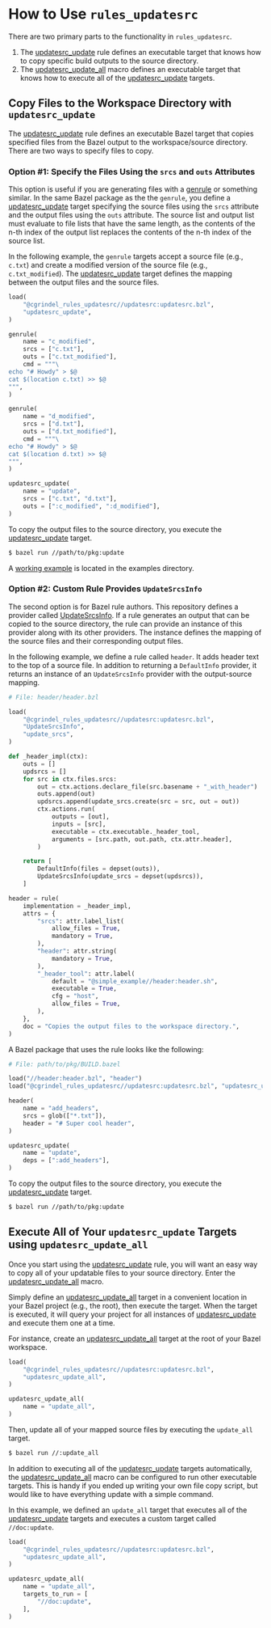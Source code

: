 # How to Use `rules_updatesrc`

There are two primary parts to the functionality in `rules_updatesrc`.
1. The [updatesrc_update](/doc/rules_and_macros_overview.md#updatesrc_update) rule defines an
   executable target that knows how to copy specific build outputs to the source directory. 
2. The [updatesrc_update_all](/doc/rules_and_macros_overview.md#updatesrc_update_all) macro defines
   an executable target that knows how to execute all of the
   [updatesrc_update](/doc/rules_and_macros_overview.md#updatesrc_update) targets.

## Copy Files to the Workspace Directory with `updatesrc_update`

The [updatesrc_update](/doc/rules_and_macros_overview.md#updatesrc_update) rule defines an
executable Bazel target that copies specified files from the Bazel output to the workspace/source
directory. There are two ways to specify files to copy. 

### Option #1: Specify the Files Using the `srcs` and `outs` Attributes

This option is useful if you are generating files with a
[genrule](https://docs.bazel.build/versions/main/be/general.html#genrule) or something similar. In
the same Bazel package as the the `genrule`, you define a
[updatesrc_update](/doc/rules_and_macros_overview.md#updatesrc_update) target specifying the source
files using the `srcs` attribute and the output files using the `outs` attribute.  The source list
and output list must evaluate to file lists that have the same length, as the contents of the n-th
index of the output list replaces the contents of the n-th index of the source list.

In the following example, the `genrule` targets accept a source file (e.g., `c.txt`) and create a
modified version of the source file (e.g., `c.txt_modified`). The
[updatesrc_update](/doc/rules_and_macros_overview.md#updatesrc_update) target defines the mapping
between the output files and the source files.

```python
load(
    "@cgrindel_rules_updatesrc//updatesrc:updatesrc.bzl",
    "updatesrc_update",
)

genrule(
    name = "c_modified",
    srcs = ["c.txt"],
    outs = ["c.txt_modified"],
    cmd = """\
echo "# Howdy" > $@
cat $(location c.txt) >> $@
""",
)

genrule(
    name = "d_modified",
    srcs = ["d.txt"],
    outs = ["d.txt_modified"],
    cmd = """\
echo "# Howdy" > $@
cat $(location d.txt) >> $@
""",
)

updatesrc_update(
    name = "update",
    srcs = ["c.txt", "d.txt"],
    outs = [":c_modified", ":d_modified"],
)
```

To copy the output files to the source directory, you execute the
[updatesrc_update](/doc/rules_and_macros_overview.md#updatesrc_update) target.

```sh
$ bazel run //path/to/pkg:update
```

A [working example](/examples/simple/srcs/Bar/BUILD.bazel) is located in the examples directory.

### Option #2: Custom Rule Provides `UpdateSrcsInfo`

The second option is for Bazel rule authors. This repository defines a provider called
[UpdateSrcsInfo](/doc/providers_overview.md#UpdateSrcsInfo). If a rule generates an output that can
be copied to the source directory, the rule can provide an instance of this provider along with its
other providers. The instance defines the mapping of the source files and their corresponding output
files.

In the following example, we define a rule called `header`. It adds header text to the top of a
source file. In addition to returning a `DefaultInfo` provider, it returns an instance of an
`UpdateSrcsInfo` provider with the output-source mapping.

```python
# File: header/header.bzl

load(
    "@cgrindel_rules_updatesrc//updatesrc:updatesrc.bzl",
    "UpdateSrcsInfo",
    "update_srcs",
)

def _header_impl(ctx):
    outs = []
    updsrcs = []
    for src in ctx.files.srcs:
        out = ctx.actions.declare_file(src.basename + "_with_header")
        outs.append(out)
        updsrcs.append(update_srcs.create(src = src, out = out))
        ctx.actions.run(
            outputs = [out],
            inputs = [src],
            executable = ctx.executable._header_tool,
            arguments = [src.path, out.path, ctx.attr.header],
        )

    return [
        DefaultInfo(files = depset(outs)),
        UpdateSrcsInfo(update_srcs = depset(updsrcs)),
    ]

header = rule(
    implementation = _header_impl,
    attrs = {
        "srcs": attr.label_list(
            allow_files = True,
            mandatory = True,
        ),
        "header": attr.string(
            mandatory = True,
        ),
        "_header_tool": attr.label(
            default = "@simple_example//header:header.sh",
            executable = True,
            cfg = "host",
            allow_files = True,
        ),
    },
    doc = "Copies the output files to the workspace directory.",
)
```

A Bazel package that uses the rule looks like the following:

```python
# File: path/to/pkg/BUILD.bazel

load("//header:header.bzl", "header")
load("@cgrindel_rules_updatesrc//updatesrc:updatesrc.bzl", "updatesrc_update")

header(
    name = "add_headers",
    srcs = glob(["*.txt"]),
    header = "# Super cool header",
)

updatesrc_update(
    name = "update",
    deps = [":add_headers"],
)
```

To copy the output files to the source directory, you execute the
[updatesrc_update](/doc/rules_and_macros_overview.md#updatesrc_update) target.

```sh
$ bazel run //path/to/pkg:update
```

## Execute All of Your `updatesrc_update` Targets using `updatesrc_update_all`

Once you start using the [updatesrc_update](/doc/rules_and_macros_overview.md#updatesrc_update) rule,
you will want an easy way to copy all of your updatable files to your source directory. Enter the
[updatesrc_update_all](/doc/rules_and_macros_overview.md#updatesrc_update_all) macro.

Simply define an [updatesrc_update_all](/doc/rules_and_macros_overview.md#updatesrc_update_all)
target in a convenient location in your Bazel project (e.g., the root), then execute the target.
When the target is executed, it will query your project for all instances of
[updatesrc_update](/doc/rules_and_macros_overview.md#updatesrc_update) and execute them one at a
time.

For instance, create an
[updatesrc_update_all](/doc/rules_and_macros_overview.md#updatesrc_update_all) target at the root of
your Bazel workspace.

```python
load(
    "@cgrindel_rules_updatesrc//updatesrc:updatesrc.bzl",
    "updatesrc_update_all",
)

updatesrc_update_all(
    name = "update_all",
)
```

Then, update all of your mapped source files by executing the `update_all` target.

```sh
$ bazel run //:update_all
```

In addition to executing all of the
[updatesrc_update](/doc/rules_and_macros_overview.md#updatesrc_update) targets automatically, the
[updatesrc_update_all](/doc/rules_and_macros_overview.md#updatesrc_update_all) macro can be
configured to run other executable targets. This is handy if you ended up writing your own file
copy script, but would like to have everything update with a simple command.

In this example, we defined an `update_all` target that executes all of the
[updatesrc_update](/doc/rules_and_macros_overview.md#updatesrc_update) targets and executes a custom
target called `//doc:update`.

```python
load(
    "@cgrindel_rules_updatesrc//updatesrc:updatesrc.bzl",
    "updatesrc_update_all",
)

updatesrc_update_all(
    name = "update_all",
    targets_to_run = [
        "//doc:update",
    ],
)
```
